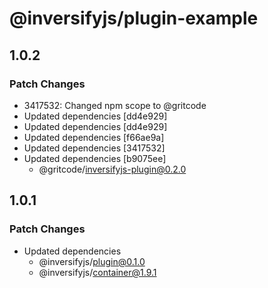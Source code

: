 # @inversifyjs/plugin-example

## 1.0.2

### Patch Changes

- 3417532: Changed npm scope to @gritcode
- Updated dependencies [dd4e929]
- Updated dependencies [dd4e929]
- Updated dependencies [f66ae9a]
- Updated dependencies [3417532]
- Updated dependencies [b9075ee]
  - @gritcode/inversifyjs-plugin@0.2.0

## 1.0.1

### Patch Changes

- Updated dependencies
  - @inversifyjs/plugin@0.1.0
  - @inversifyjs/container@1.9.1
